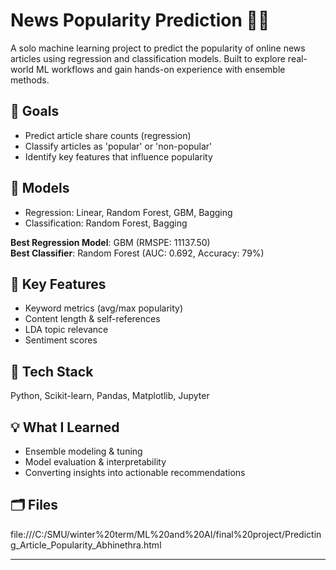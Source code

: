 # News Popularity Prediction 📰🔮

A solo machine learning project to predict the popularity of online news articles using regression and classification models. Built to explore real-world ML workflows and gain hands-on experience with ensemble methods.

## 🚀 Goals
- Predict article share counts (regression)
- Classify articles as 'popular' or 'non-popular'
- Identify key features that influence popularity

## 🧠 Models
- Regression: Linear, Random Forest, GBM, Bagging
- Classification: Random Forest, Bagging

**Best Regression Model**: GBM (RMSPE: 11137.50)  
**Best Classifier**: Random Forest (AUC: 0.692, Accuracy: 79%)

## 📌 Key Features
- Keyword metrics (avg/max popularity)
- Content length & self-references
- LDA topic relevance
- Sentiment scores

## 🔧 Tech Stack
Python, Scikit-learn, Pandas, Matplotlib, Jupyter

## 💡 What I Learned
- Ensemble modeling & tuning
- Model evaluation & interpretability
- Converting insights into actionable recommendations

## 🗂️ Files
file:///C:/SMU/winter%20term/ML%20and%20AI/final%20project/Predicting_Article_Popularity_Abhinethra.html

---
